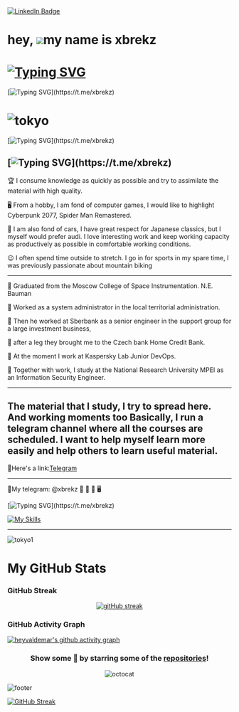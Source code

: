 <div id="badges">
  <a href="https://t.me/+3TpM-dTRT0w1MTgy">
    <img src="https://img.shields.io/badge/Telegram-pink?style=for-the-badge&logo=Telegram&logoColor=white" alt="LinkedIn Badge"/>
  </a>
</div>

hey, ![](https://user-images.githubusercontent.com/18350557/176309783-0785949b-9127-417c-8b55-ab5a4333674e.gif)my name is xbrekz
=========================================================================================================================================

[![Typing SVG](https://readme-typing-svg.demolab.com?font=Fira+Code&duration=5000&pause=1000&color=FFC0CB&width=335&lines=I+wish+you+good+day)](https://t.me/xbrekz)
=========================================================================================================================================
[![Typing SVG](https://readme-typing-svg.demolab.com?font=Fira+Code&duration=5000&pause=2000&color=FFC0CB&width=435&lines=Make+same+tea+and+we+can+start.)](https://t.me/xbrekz)

![tokyo](https://st.renderu.com/image/509183)
=========================================================================================================================================


[![Typing SVG](https://readme-typing-svg.demolab.com?font=Fira+Code&duration=5000&pause=2000&color=FFFFFF&width=500&lines=🍪+Hello+everyone+my+name+is+Pavel+Petlin.)](https://t.me/xbrekz)

[![Typing SVG](https://readme-typing-svg.demolab.com?font=Fira+Code&duration=5000&pause=2000&color=FFFFFF&width=435&lines=🍪+I+am+a+junior+DevOps.)](https://t.me/xbrekz)
---

🏆 I consume knowledge as quickly as possible and try to assimilate the material with high quality. 

🖥️ From a hobby, I am fond of computer games, I would like to highlight Cyberpunk 2077, Spider Man Remastered. 

💖 I am also fond of cars, I have great respect for Japanese classics, but I myself would prefer audi. I love interesting work and keep working capacity as productively as possible in comfortable working conditions.

😉 I often spend time outside to stretch. I go in for sports in my spare time, I was previously passionate about mountain biking

---

💎 Graduated from the Moscow College of Space Instrumentation. N.E. Bauman

💎 Worked as a system administrator in the local territorial administration. 


💎 Then he worked at Sberbank as a senior engineer in the support group for a large investment business, 

💎 after a leg they brought me to the Czech bank Home Credit Bank.

💎 At the moment I work at Kaspersky Lab Junior DevOps.

📕 Together with work, I study at the National Research University MPEI as an Information Security Engineer.


---





The material that I study, I try to spread here. And working moments too Basically, 
I run a telegram channel where all the courses are scheduled. 
I want to help myself learn more easily and help others to learn useful material.
---


👾Here's a link:[Telegram](https://t.me/+3TpM-dTRT0w1MTgy)

---

🎥My telegram: @xbrekz
🍪
📧
📡
🖥️

[![Typing SVG](https://readme-typing-svg.demolab.com?font=Fira+Code&duration=5000&pause=2000&color=FFC0CB&width=435&lines=👾+My+skills+and+what+can+learnig.)](https://t.me/xbrekz)

[![My Skills](https://skillicons.dev/icons?i=linux,raspberrypi,md,bash,powershell,ansible,py,go,aws,azure,docker,kubernetes,openshift,openstack,dynamodb,mongodb,redis,postgres,mysql,github,gitlab,grafana,prometheus,jenkins,maven,nginx,ps,pr,ae,vim,neovim,atom,vscode,ansible,redis)](https://skillicons.dev)

---



![tokyo1](https://i.gifer.com/origin/64/6447c4cc91ecda7131620368b668f16f.gif)


# My GitHub Stats

### GitHub Streak
<div align="center">

[![gitHub streak](https://github-readme-streak-stats.herokuapp.com?user=xbrekz1&hide_border=true&date_format=M%20j%5B%2C%20Y%5D&background=DD272700&stroke=9046FF&ring=9046FF&fire=9046FF&currStreakNum=9046FF&sideNums=9046FF&currStreakLabel=9046FF&sideLabels=9046FF&dates=9046FF)](https://github.com/heyvaldemar)

</div>

### GitHub Activity Graph
[![heyvaldemar's github activity graph](https://github-readme-activity-graph.cyclic.app/graph?username=xbrekz1&color=a855f7&line=9046FF&hide_title=true&hide_border=true&theme=github-compact&point=9046FF)](https://github.com/xbrekz1)

<div align="center">

### Show some 💜 by starring some of the [repositories](https://github.com/xbrekz1?tab=repositories)!

![octocat](https://user-images.githubusercontent.com/10498744/210113490-e2fad07f-4488-4da8-a656-b9abbdd8cb26.gif)

</div>

![footer](https://user-images.githubusercontent.com/10498744/210157572-1fca0242-8af2-46a6-bfa3-666ffd40ebde.svg)

[![GitHub Streak](http://github-readme-streak-stats.herokuapp.com?user=xbrekz1&theme=dark&background=000000)](https://git.io/streak-stats)
